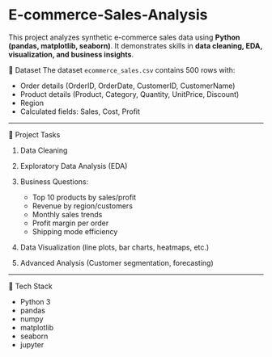 # E-commerce-Sales-Analysis
This project analyzes synthetic e-commerce sales data using **Python (pandas, matplotlib, seaborn)**.   It demonstrates skills in **data cleaning, EDA, visualization, and business insights**.

📁 Dataset
The dataset `ecommerce_sales.csv` contains 500 rows with:
- Order details (OrderID, OrderDate, CustomerID, CustomerName)
- Product details (Product, Category, Quantity, UnitPrice, Discount)
- Region
- Calculated fields: Sales, Cost, Profit
 ----
🔧 Project Tasks
1. Data Cleaning  
2. Exploratory Data Analysis (EDA)  
3. Business Questions:
   - Top 10 products by sales/profit  
   - Revenue by region/customers  
   - Monthly sales trends  
   - Profit margin per order  
   - Shipping mode efficiency  

4. Data Visualization (line plots, bar charts, heatmaps, etc.)  
5. Advanced Analysis (Customer segmentation, forecasting)  
---
🚀 Tech Stack
- Python 3
- pandas
- numpy
- matplotlib
- seaborn
- jupyter
